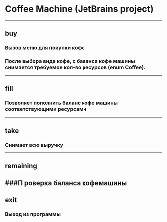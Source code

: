 # Coffee Machine (JetBrains project)
---
## buy
### Вызов меню для покупки кофе
### После выбора вида кофе, с баланса кофе машины снимается требуемое кол-во ресурсов (enum Coffee).
---
## fill
### Позволяет пополнить баланс кофе машины соответствующими ресурсами
---
## take
### Снимает всю выручку
---
## remaining
###П роверка баланса кофемашины
---
## exit
### Выход из программы

